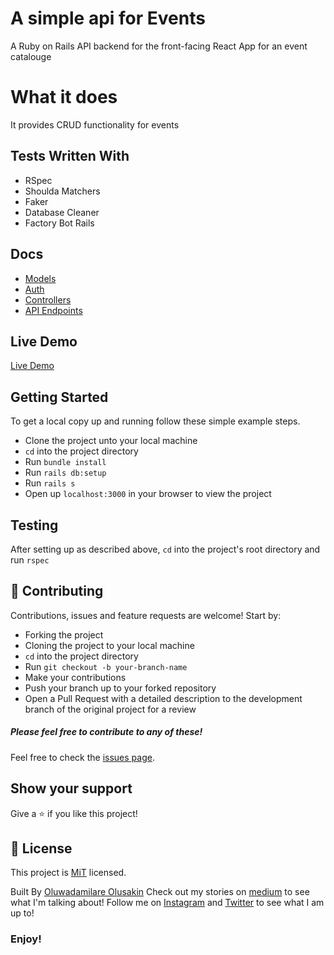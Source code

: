 # A simple api for Events

A Ruby on Rails API backend for the front-facing React App for an event catalouge

# What it does
It provides CRUD functionality for events

## Tests Written With
- RSpec
- Shoulda Matchers
- Faker
- Database Cleaner
- Factory Bot Rails

## Docs
* [Models](doc/models)
* [Auth](doc/auth)
* [Controllers](doc/controllers)
* [API Endpoints](doc/endpoints)

## Live Demo

[Live Demo](http://eventweatherapp.herokuapp.com/events)

## Getting Started

To get a local copy up and running follow these simple example steps.
- Clone the project unto your local machine
- `cd` into the project directory
- Run `bundle install`
- Run `rails db:setup`
- Run `rails s`
- Open up `localhost:3000` in your browser to view the project

## Testing
After setting up as described above, `cd` into the project's root directory and run `rspec`

## 🤝 Contributing

Contributions, issues and feature requests are welcome! Start by:
* Forking the project
* Cloning the project to your local machine
* `cd` into the project directory
* Run `git checkout -b your-branch-name`
* Make your contributions
* Push your branch up to your forked repository
* Open a Pull Request with a detailed description to the development branch of the original project for a review

##### Please feel free to contribute to any of these!

Feel free to check the [issues page](https://github.com/Oluwadamilareolusakin/lsu/issues).

## Show your support

Give a ⭐️ if you like this project!

## 📝 License

This project is [MiT](lic.url) licensed.


Built By [Oluwadamilare Olusakin](https://oluwadamilareolusakin.com)
Check out my stories on [medium](https://medium.com/@oluwadamilareo_) to see what I'm talking about!
Follow me on [Instagram](https://instagram.com/oluwadamilare_olusakin) and [Twitter](https://twitter.com/oluwadamilareo_) to see what I am up to!
### Enjoy!
